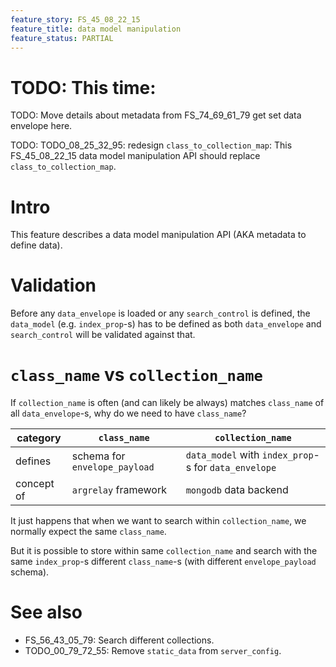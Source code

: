 ```yaml
---
feature_story: FS_45_08_22_15
feature_title: data model manipulation
feature_status: PARTIAL
---
```


# TODO: This time:
TODO: Move details about metadata from FS_74_69_61_79 get set data envelope here.

TODO: TODO_08_25_32_95: redesign `class_to_collection_map`:
      This FS_45_08_22_15 data model manipulation API should replace `class_to_collection_map`.

# Intro

This feature describes a data model manipulation API (AKA metadata to define data).

# Validation

Before any `data_envelope` is loaded or any `search_control` is defined,
the `data_model` (e.g. `index_prop`-s) has to be defined as both `data_envelope` and `search_control`
will be validated against that.

# `class_name` vs `collection_name`

If `collection_name` is often (and can likely be always) matches `class_name` of all `data_envelope`-s,
why do we need to have `class_name`?

| category   | `class_name`                  | `collection_name`                                    |
|------------|-------------------------------|------------------------------------------------------|
| defines    | schema for `envelope_payload` | `data_model` with `index_prop`-s for `data_envelope` |
| concept of | `argrelay` framework          | `mongodb` data backend                               |

It just happens that when we want to search within `collection_name`, we normally expect the same `class_name`.

But it is possible to store within same `collection_name` and search with the same `index_prop`-s
different `class_name`-s (with different `envelope_payload` schema).

# See also

*   FS_56_43_05_79: Search different collections.
*   TODO_00_79_72_55: Remove `static_data` from `server_config`.

